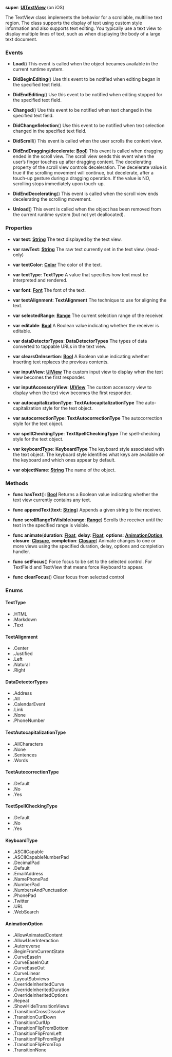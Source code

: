 **super**: **[UITextView](UITextView.md)** (on iOS)

The TextView class implements the behavior for a scrollable, multiline text region. The class supports the display of text using custom style information and also supports text editing. You typically use a text view to display multiple lines of text, such as when displaying the body of a large text document.

### Events

* **Load**()
This event is called when the object becames available in the current runtime system.

* **DidBeginEditing**()
Use this event to be notified when editing began in the specified text field.

* **DidEndEditing**()
Use this event to be notified when editing stopped for the specified text field.

* **Changed**()
Use this event to be notified when text changed in the specified text field.

* **DidChangeSelection**()
Use this event to be notified when text selection changed in the specified text field.

* **DidScroll**()
This event is called when the user scrolls the content view.

* **DidEndDragging**(**decelerate**: **[Bool](../gravity/bool.md)**)
This event is called when dragging ended in the scroll view. The scroll view sends this event when the user’s finger touches up after dragging content. The decelerating property of the scroll view controls deceleration. The decelerate value is true if the scrolling movement will continue, but decelerate, after a touch-up gesture during a dragging operation. If the value is NO, scrolling stops immediately upon touch-up.

* **DidEndDecelerating**()
This event is called when the scroll view ends decelerating the scrolling movement.

* **Unload**()
This event is called when the object has been removed from the current runtime system (but not yet deallocated).



### Properties

* **var** **text**: **[String](../gravity/string.md)**
The text displayed by the text view.

* **var** **rawText**: **[String](../gravity/string.md)**
The raw text currently set in the text view. \(read-only\)

* **var** **textColor**: **[Color](Color.md)**
The color of the text.

* **var** **textType**: **TextType**
A value that specifies how text must be interpreted and rendered.

* **var** **font**: **[Font](Font.md)**
The font of the text.

* **var** **textAlignment**: **TextAlignment**
The technique to use for aligning the text.

* **var** **selectedRange**: **[Range](../gravity/range.md)**
The current selection range of the receiver.

* **var** **editable**: **[Bool](../gravity/bool.md)**
A Boolean value indicating whether the receiver is editable.

* **var** **dataDetectorTypes**: **DataDetectorTypes**
The types of data converted to tappable URLs in the text view.

* **var** **clearsOnInsertion**: **[Bool](../gravity/bool.md)**
A Boolean value indicating whether inserting text replaces the previous contents.

* **var** **inputView**: **[UIView](UIView.md)**
The custom input view to display when the text view becomes the first responder.

* **var** **inputAccessoryView**: **[UIView](UIView.md)**
The custom accessory view to display when the text view becomes the first responder.

* **var** **autocapitalizationType**: **TextAutocapitalizationType**
The auto-capitalization style for the text object.

* **var** **autocorrectionType**: **TextAutocorrectionType**
The autocorrection style for the text object.

* **var** **spellCheckingType**: **TextSpellCheckingType**
The spell-checking style for the text object.

* **var** **keyboardType**: **KeyboardType**
The keyboard style associated with the text object. The keyboard style identifies what keys are available on the keyboard and which ones appear by default.

* **var** **objectName**: **[String](../gravity/string.md)**
The name of the object.



### Methods

* **func** **hasText**(): <strong>[Bool](../gravity/bool.md)</strong> 
Returns a Boolean value indicating whether the text view currently contains any text.

* **func** **appendText**(**text**: **[String](../gravity/string.md)**)
Appends a given string to the receiver.

* **func** **scrollRangeToVisible**(**range**: **[Range](../gravity/range.md)**)
Scrolls the receiver until the text in the specified range is visible.

* **func** **animate**(**duration**: **[Float](../gravity/float.md)**, **delay**: **[Float](../gravity/float.md)**, **options**: **<a href="#_enum_AnimationOption">AnimationOption</a>**, **closure**: **[Closure](../gravity/closure.md)**, **completion**: **[Closure](../gravity/closure.md)**)
Animate changes to one or more views using the specified duration, delay, options and completion handler.

* **func** **setFocus**()
Force focus to be set to the selected control. For TextField and TextView that means force Keyboard to appear.

* **func** **clearFocus**()
Clear focus from selected control





### Enums

<div id="_enum_TextType"></div>

#### TextType
 * .HTML
 * .Markdown
 * .Text

<div id="_enum_TextAlignment"></div>

#### TextAlignment
 * .Center
 * .Justified
 * .Left
 * .Natural
 * .Right

<div id="_enum_DataDetectorTypes"></div>

#### DataDetectorTypes
 * .Address
 * .All
 * .CalendarEvent
 * .Link
 * .None
 * .PhoneNumber

<div id="_enum_TextAutocapitalizationType"></div>

#### TextAutocapitalizationType
 * .AllCharacters
 * .None
 * .Sentences
 * .Words

<div id="_enum_TextAutocorrectionType"></div>

#### TextAutocorrectionType
 * .Default
 * .No
 * .Yes

<div id="_enum_TextSpellCheckingType"></div>

#### TextSpellCheckingType
 * .Default
 * .No
 * .Yes

<div id="_enum_KeyboardType"></div>

#### KeyboardType
 * .ASCIICapable
 * .ASCIICapableNumberPad
 * .DecimalPad
 * .Default
 * .EmailAddress
 * .NamePhonePad
 * .NumberPad
 * .NumbersAndPunctuation
 * .PhonePad
 * .Twitter
 * .URL
 * .WebSearch

<div id="_enum_AnimationOption"></div>

#### AnimationOption
 * .AllowAnimatedContent
 * .AllowUserInteraction
 * .Autoreverse
 * .BeginFromCurrentState
 * .CurveEaseIn
 * .CurveEaseInOut
 * .CurveEaseOut
 * .CurveLinear
 * .LayoutSubviews
 * .OverrideInheritedCurve
 * .OverrideInheritedDuration
 * .OverrideInheritedOptions
 * .Repeat
 * .ShowHideTransitionViews
 * .TransitionCrossDissolve
 * .TransitionCurlDown
 * .TransitionCurlUp
 * .TransitionFlipFromBottom
 * .TransitionFlipFromLeft
 * .TransitionFlipFromRight
 * .TransitionFlipFromTop
 * .TransitionNone



